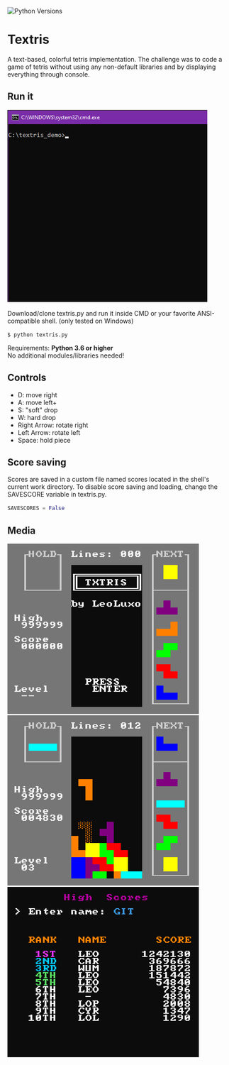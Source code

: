 ![Python Versions](https://img.shields.io/static/v1?label=python&message=3.6%20|%203.7%20|%203.8&color=orange)

# Textris

A text-based, colorful tetris implementation.
The challenge was to code a game of tetris without using any non-default libraries and by displaying everything through console.

## Run it

![Launch demo gif](/images/textris_launch_demo.gif?raw=true)

Download/clone textris.py and run it inside CMD or your favorite ANSI-compatible shell. (only tested on Windows)
```console
$ python textris.py
```
Requirements: **Python 3.6 or higher**\
No additional modules/libraries needed!

## Controls

- D: move right
- A: move left+
- S: "soft" drop
- W: hard drop
- Right Arrow: rotate right
- Left Arrow: rotate left
- Space: hold piece

## Score saving

Scores are saved in a custom file named scores located in the shell's current work directory.
To disable score saving and loading, change the SAVESCORE variable in textris.py.

```python
SAVESCORES = False
```

## Media
![Menu](/images/textris-1.png?raw=true)
![Gameplay](/images/textris-2.png?raw=true)
![Scores](/images/textris-3.png?raw=true)